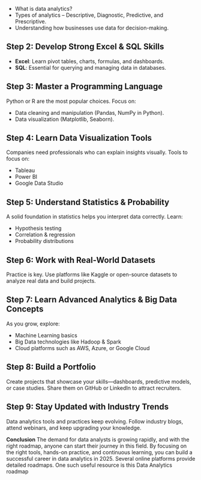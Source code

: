 
* What is data analytics?
* Types of analytics – Descriptive, Diagnostic, Predictive, and Prescriptive.
* Understanding how businesses use data for decision-making.

## Step 2: Develop Strong Excel & SQL Skills

* **Excel**: Learn pivot tables, charts, formulas, and dashboards.
* **SQL**: Essential for querying and managing data in databases.

## Step 3: Master a Programming Language

Python or R are the most popular choices. Focus on:

* Data cleaning and manipulation (Pandas, NumPy in Python).
* Data visualization (Matplotlib, Seaborn).

## Step 4: Learn Data Visualization Tools

Companies need professionals who can explain insights visually. Tools to focus on:

* Tableau
* Power BI
* Google Data Studio

## Step 5: Understand Statistics & Probability

A solid foundation in statistics helps you interpret data correctly. Learn:

* Hypothesis testing
* Correlation & regression
* Probability distributions

## Step 6: Work with Real-World Datasets

Practice is key. Use platforms like Kaggle or open-source datasets to analyze real data and build projects.

## Step 7: Learn Advanced Analytics & Big Data Concepts

As you grow, explore:

* Machine Learning basics
* Big Data technologies like Hadoop & Spark
* Cloud platforms such as AWS, Azure, or Google Cloud

## Step 8: Build a Portfolio

Create projects that showcase your skills—dashboards, predictive models, or case studies. Share them on GitHub or LinkedIn to attract recruiters.

## Step 9: Stay Updated with Industry Trends

Data analytics tools and practices keep evolving. Follow industry blogs, attend webinars, and keep upgrading your knowledge.

**Conclusion**
The demand for data analysts is growing rapidly, and with the right roadmap, anyone can start their journey in this field. By focusing on the right tools, hands-on practice, and continuous learning, you can build a successful career in data analytics in 2025.
Several online platforms provide detailed roadmaps. One such useful resource is this Data Analytics roadmap
